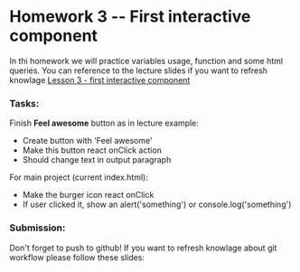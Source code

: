 # Homework 3 -- First interactive component

In thi homework we will practice variables usage, function and some html queries. You can reference to the lecture slides if you want to refresh knowlage [Lesson 3 - first interactive component](https://mrtim.github.io/js-munich-2020-spring/lessons/3_first_interactive_component)

### Tasks:

Finish <b>Feel awesome</b> button as in lecture example:
- Create button with 'Feel awesome'
- Make this button react onClick action
- Should change text in output paragraph

For main project (current index.html):
- Make the burger icon react onClick
- If user clicked it, show an alert('something') or console.log('something')


### Submission:
Don't forget to push to github!
If you want to refresh knowlage about git workflow please follow these slides: <slides link here>
